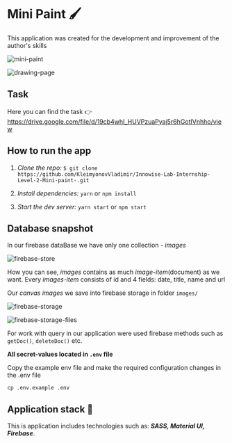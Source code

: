 # Mini Paint :paintbrush:

This application was created for the development and improvement of the author's skills

![mini-paint](https://user-images.githubusercontent.com/79158730/219965095-dde96f65-d0e1-4ce7-98d1-0c5b13c2a496.png)

![drawing-page](https://user-images.githubusercontent.com/79158730/219965619-4472f9d5-97e3-4164-8f4d-52c30ab85a67.png)

## Task

Here you can find the task :point_right:
https://drive.google.com/file/d/19cb4whI_HUVPzuaPyaj5r6hGotIVnhho/view

## How to run the app

1. _Clone the repo:_
   `$ git clone https://github.com/KleimyonovVladimir/Innowise-Lab-Internship-Level-2-Mini-paint-.git`
   
2. _Install dependencies:_ `yarn` or `npm install`

3. _Start the dev server:_ `yarn start` or `npm start`

## Database snapshot

In our firebase dataBase we have only one collection - _images_ 

![firebase-store](https://user-images.githubusercontent.com/79158730/219965220-8302069c-0031-460c-b86e-311e843eedba.png)

How you can see, _images_ contains as much _image-item_(document) as we want. Every _images-item_ consists of id and 4 fields: date, title, name and url

Our _canvas images_ we save into firebase storage in folder `images/` 

![firebase-storage](https://user-images.githubusercontent.com/79158730/219965461-d0268e81-2784-4434-8507-e504f15811c3.png)

![firebase-storage-files](https://user-images.githubusercontent.com/79158730/219965478-53a2f26d-21b1-4332-9c0d-7e147efac9be.png)

For work with query in our application were used firebase methods such as `getDoc()`, `deleteDoc()` etc.

**All secret-values located in `.env` file**

Copy the example env file and make the required configuration changes in the .env file

`cp .env.example .env`

## Application stack :memo: 

This is application includes technologies such as: **_SASS, Material UI, Firebase_**.
